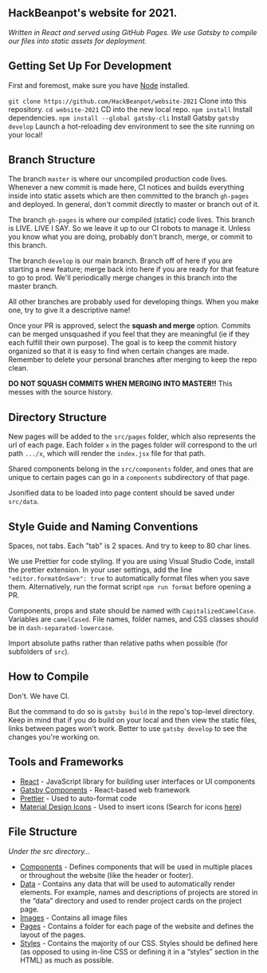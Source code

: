 ## HackBeanpot's website for 2021. 
_Written in React and served using GitHub Pages. We use Gatsby to compile our files into static assets for deployment._

## Getting Set Up For Development

First and foremost, make sure you have [Node](https://nodejs.org) installed.

`git clone https://github.com/HackBeanpot/website-2021` Clone into this repository.
`cd website-2021` CD into the new local repo.
`npm install` Install dependencies.
`npm install --global gatsby-cli` Install Gatsby
`gatsby develop` Launch a hot-reloading dev environment to see the site running on your local!

## Branch Structure

The branch `master` is where our uncompiled production code lives. Whenever a new commit is made here, CI notices and builds everything inside into static assets which are then committed to the branch `gh-pages` and deployed. In general, don't commit directly to master or branch out of it.

The branch `gh-pages` is where our compiled (static) code lives. This branch is LIVE. LIVE I SAY. So we leave it up to our CI robots to manage it. Unless you know what you are doing, probably don't branch, merge, or commit to this branch.

The branch `develop` is our main branch. Branch off of here if you are starting a new feature; merge back into here if you are ready for that feature to go to prod. We'll periodically merge changes in this branch into the master branch.

All other branches are probably used for developing things. When you make one, try to give it a descriptive name!

Once your PR is approved, select the **squash and merge** option. Commits can be merged unsquashed if you feel that they are meaningful (ie if they each fulfill their own purpose). The goal is to keep the commit history organized so that it is easy to find when certain changes are made. Remember to delete your personal branches after merging to keep the repo clean.

**DO NOT SQUASH COMMITS WHEN MERGING INTO MASTER!!** This messes with the source history.

## Directory Structure

New pages will be added to the `src/pages` folder, which also represents the url of each page. Each folder `x` in the pages folder will correspond to the url path `.../x`, which will render the `index.jsx` file for that path.

Shared components belong in the `src/components` folder, and ones that are unique to certain pages can go in a `components` subdirectory of that page.

Jsonified data to be loaded into page content should be saved under `src/data`.

## Style Guide and Naming Conventions

Spaces, not tabs.
Each "tab" is 2 spaces.
And try to keep to 80 char lines.

We use Prettier for code styling. If you are using Visual Studio Code, install the prettier extension. In your user settings, add the line `"editor.formatOnSave": true` to automatically format files when you save them. Alternatively, run the format script `npm run format` before opening a PR.

Components, props and state should be named with `CapitalizedCamelCase`. Variables are `camelCased`. File names, folder names, and CSS classes should be in `dash-separated-lowercase`.

Import absolute paths rather than relative paths when possible (for subfolders of `src`).

## How to Compile

Don't. We have CI.

But the command to do so is `gatsby build` in the repo's top-level directory. Keep in mind that if you do build on your local and then view the static files, links between pages won't work. Better to use `gatsby develop` to see the changes you're working on.

## Tools and Frameworks

* [React](https://reactjs.org/docs/hello-world.html) - JavaScript library for building user interfaces or UI components
* [Gatsby Components](https://www.gatsbyjs.org/docs/building-with-components/) - React-based web framework
* [Prettier](https://prettier.io/) - Used to auto-format code 
* [Material Design Icons](https://github.com/levrik/mdi-react) - Used to insert icons (Search for icons [here](https://materialdesignicons.com/))

## File Structure
_Under the src directory…_

* [Components](https://github.com/HackBeanpot/website-2021/tree/master/src/components) - Defines components that will be used in multiple places or throughout the website (like the header or footer).
* [Data](https://github.com/HackBeanpot/website-2021/tree/master/src/data) - Contains any data that will be used to automatically render elements. For example, names and descriptions of projects are stored in the “data” directory and used to render project cards on the project page. 
* [Images](https://github.com/HackBeanpot/website-2021/tree/master/src/images) - Contains all image files
* [Pages](https://github.com/HackBeanpot/website-2021/tree/master/src/pages) - Contains a folder for each page of the website and defines the layout of the pages.
* [Styles](https://github.com/HackBeanpot/website-2021/tree/master/src/styles) - Contains the majority of our CSS. Styles should be defined here (as opposed to using in-line CSS or defining it in a “styles” section in the HTML) as much as possible.
